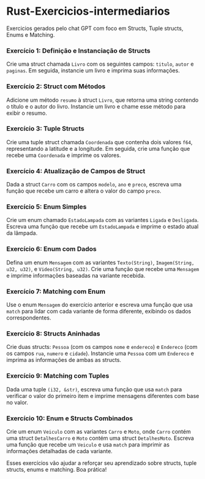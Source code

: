 # Rust-Exercicios-intermediarios
Exercicios gerados pelo chat GPT com foco em Structs, Tuple structs, Enums e Matching.

### Exercício 1: Definição e Instanciação de Structs

Crie uma struct chamada `Livro` com os seguintes campos: `titulo`, `autor` e `paginas`. Em seguida, instancie um livro e imprima suas informações.

### Exercício 2: Struct com Métodos

Adicione um método `resumo` à struct `Livro`, que retorna uma string contendo o título e o autor do livro. Instancie um livro e chame esse método para exibir o resumo.

### Exercício 3: Tuple Structs

Crie uma tuple struct chamada `Coordenada` que contenha dois valores `f64`, representando a latitude e a longitude. Em seguida, crie uma função que recebe uma `Coordenada` e imprime os valores.

### Exercício 4: Atualização de Campos de Struct

Dada a struct `Carro` com os campos `modelo`, `ano` e `preco`, escreva uma função que recebe um carro e altera o valor do campo `preco`.

### Exercício 5: Enum Simples

Crie um enum chamado `EstadoLampada` com as variantes `Ligada` e `Desligada`. Escreva uma função que recebe um `EstadoLampada` e imprime o estado atual da lâmpada.

### Exercício 6: Enum com Dados

Defina um enum `Mensagem` com as variantes `Texto(String)`, `Imagem(String, u32, u32)`, e `Video(String, u32)`. Crie uma função que recebe uma `Mensagem` e imprime informações baseadas na variante recebida.

### Exercício 7: Matching com Enum

Use o enum `Mensagem` do exercício anterior e escreva uma função que usa `match` para lidar com cada variante de forma diferente, exibindo os dados correspondentes.

### Exercício 8: Structs Aninhadas

Crie duas structs: `Pessoa` (com os campos `nome` e `endereco`) e `Endereco` (com os campos `rua`, `numero` e `cidade`). Instancie uma `Pessoa` com um `Endereco` e imprima as informações de ambas as structs.

### Exercício 9: Matching com Tuples

Dada uma tuple `(i32, &str)`, escreva uma função que usa `match` para verificar o valor do primeiro item e imprime mensagens diferentes com base no valor.

### Exercício 10: Enum e Structs Combinados

Crie um enum `Veiculo` com as variantes `Carro` e `Moto`, onde `Carro` contém uma struct `DetalhesCarro` e `Moto` contém uma struct `DetalhesMoto`. Escreva uma função que recebe um `Veiculo` e usa `match` para imprimir as informações detalhadas de cada variante.

Esses exercícios vão ajudar a reforçar seu aprendizado sobre structs, tuple structs, enums e matching. Boa prática!
